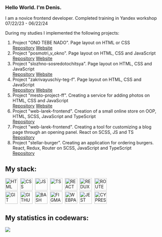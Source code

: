 ### Hello World. I'm Denis.

I am a novice frontend developer.
Completed training in Yandex workshop 07/22/23 - 06/22/24

During my studies I implemented the following projects:
1. Project "ONO TEBE NADO". Page layout on HTML or CSS <br>
<a href = "https://github.com/DenisNasekin/ono-tebe-nado">Repository</a>
<a href = "https://denisnasekin.github.io/ono-tebe-nado/">Website</a> <br>
2. Project "posmotri_v_okno". Page layout on HTML, CSS and JavaScript <br>
<a href = "https://github.com/DenisNasekin/posmotri_v_okno">Repository</a>
<a href = "https://denisnasekin.github.io/posmotri_v_okno/">Website</a> <br>
3. Project "slozhno-sosredotochitsya". Page layout on HTML, CSS and JavaScript <br>
<a href = "https://github.com/DenisNasekin/slozhno-sosredotochitsya">Repository</a>
<a href = "https://denisnasekin.github.io/slozhno-sosredotochitsya/">Website</a> <br>
4. Project "zakrivayuschiy-teg-f". Page layout on HTML, CSS and JavaScript <br>
<a href = "https://github.com/DenisNasekin/zakrivayuschiy-teg-f">Repository</a>
<a href = "https://denisnasekin.github.io/zakrivayuschiy-teg-f/">Website</a> <br>
6. Project "mesto-project-ff". Creating a service for adding photos on HTML, CSS and JavaScript <br>
<a href = "https://github.com/DenisNasekin/mesto-project-ff">Repository</a>
<a href = "https://denisnasekin.github.io/mesto-project-ff/">Website</a> <br>
7. Project "web-larek-frontend". Creation of a small online store on OOP, HTML, SCSS, JavaScript and TypeScript <br>
<a href = "https://github.com/DenisNasekin/web-larek-frontend">Repository</a>
8. Project "web-larek-frontend". Creating a tool for customizing a blog page through an opening panel. React on SCSS, JS and TS <br>
<a href = "https://github.com/DenisNasekin/blog-customizer">Repository</a> <br>
9. Project "stellar-burger". Creating an application for ordering burgers. React, Redux, Router on SCSS, JavaScript and TypeScript <br>
<a href = "https://github.com/DenisNasekin/stellar-burger">Repository</a> <br>



## My stack:
<img src="https://cdn.jsdelivr.net/gh/devicons/devicon@latest/icons/html5/html5-original.svg" title='HTML' width='40' height='40'/>&nbsp;
<img src="https://cdn.jsdelivr.net/gh/devicons/devicon@latest/icons/css3/css3-original.svg" title='CSS' width='40' height='40'/>&nbsp;
<img src="https://cdn.jsdelivr.net/gh/devicons/devicon@latest/icons/javascript/javascript-original.svg" title='JS' width='40' height='40'/>&nbsp;
<img src="https://cdn.jsdelivr.net/gh/devicons/devicon@latest/icons/typescript/typescript-original.svg" title='TS' width='40' height='40'/>&nbsp;
<img src="https://cdn.jsdelivr.net/gh/devicons/devicon@latest/icons/react/react-original.svg" title='REACT' width='40' height='40'/>&nbsp;
<img src="https://cdn.jsdelivr.net/gh/devicons/devicon@latest/icons/redux/redux-original.svg" title='REDUX' width='40' height='40'/>&nbsp;
<img src="https://cdn.jsdelivr.net/gh/devicons/devicon@latest/icons/reactrouter/reactrouter-original.svg" title='ROUTER' width='40' height='40'/><br>
<img src="https://cdn.jsdelivr.net/gh/devicons/devicon@latest/icons/git/git-original.svg" title='GIT' width='40' height='40'/>&nbsp;
<img src="https://cdn.jsdelivr.net/gh/devicons/devicon@latest/icons/github/github-original.svg" title='GITHUB' width='40' height='40'/>&nbsp;
<img src="https://cdn.jsdelivr.net/gh/devicons/devicon@latest/icons/bash/bash-original.svg" title='BASH' width='40' height='40'/>&nbsp;
<img src="https://cdn.jsdelivr.net/gh/devicons/devicon@latest/icons/figma/figma-original.svg" title='FIGMA' width='40' height='40'/>&nbsp;
<img src="https://cdn.jsdelivr.net/gh/devicons/devicon@latest/icons/webpack/webpack-original.svg" title='WEBPACK' width='40' height='40'/>&nbsp;
<img src="https://cdn.jsdelivr.net/gh/devicons/devicon@latest/icons/jest/jest-plain.svg" title='JEST' width='40' height='40'/>&nbsp;
<img src="https://cdn.jsdelivr.net/gh/devicons/devicon@latest/icons/cypressio/cypressio-original.svg" title='CYPRESS' width='40' height='40'/>&nbsp;

## My statistics in codewars:
<img src = "https://www.codewars.com/users/Nasekundu/badges/large">




          


